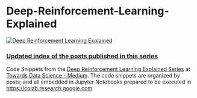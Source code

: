 # Deep-Reinforcement-Learning-Explained

<a href="https://torres.ai/deep-reinforcement-learning-explained-series"><img src="https://github.com/jorditorresBCN/Deep-Reinforcement-Learning-Explained/blob/master/DeepLearningExplained-logo.png" alt="Deep Reinforcement Learning Explained"></a>



### [Updated index of the posts published in this series](https://torres.ai/deep-reinforcement-learning-explained-series) 

Code Snippets from the [Deep Reinforcement Learning Explained Series](https://torres.ai/deep-reinforcement-learning-explained-series) at 
 [Towards Data Science - Medium](https://towardsdatascience.com/tagged/deep-r-l-explained). The code snippets are organized by posts; and all embedded in Jupyter Notebooks prepared to be executed in https://colab.research.google.com.

